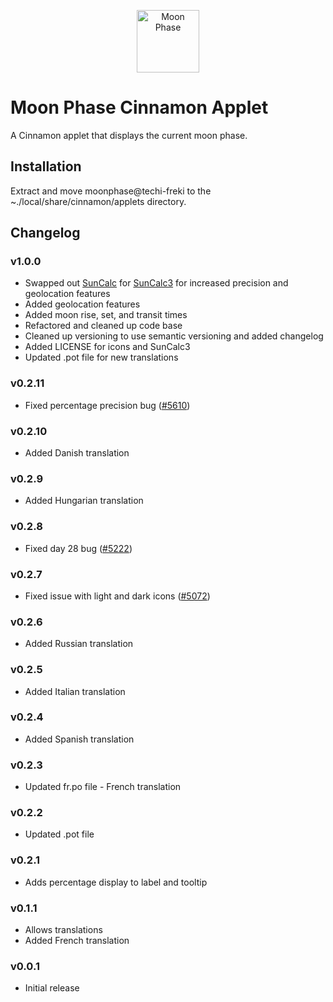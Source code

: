 <p align="center"><img src="./files/moonphase@techi-freki/icon.png" width="100" alt="Moon Phase" /></p>

# Moon Phase Cinnamon Applet

A Cinnamon applet that displays the current moon phase.

## Installation

Extract and move moonphase@techi-freki to the ~./local/share/cinnamon/applets directory.

## Changelog

### v1.0.0
- Swapped out [SunCalc](https://github.com/mourner/suncalc) for [SunCalc3](https://github.com/hypnos3/suncalc3) for increased precision and geolocation features
- Added geolocation features
- Added moon rise, set, and transit times
- Refactored and cleaned up code base
- Cleaned up versioning to use semantic versioning and added changelog
- Added LICENSE for icons and SunCalc3
- Updated .pot file for new translations

### v0.2.11
- Fixed percentage precision bug ([#5610](https://github.com/linuxmint/cinnamon-spices-applets/issues/5610))

### v0.2.10
- Added Danish translation

### v0.2.9
- Added Hungarian translation

### v0.2.8
- Fixed day 28 bug ([#5222](https://github.com/linuxmint/cinnamon-spices-applets/issues/5222))

### v0.2.7
- Fixed issue with light and dark icons ([#5072](https://github.com/linuxmint/cinnamon-spices-applets/issues/5072))

### v0.2.6
- Added Russian translation

### v0.2.5
- Added Italian translation

### v0.2.4
- Added Spanish translation

### v0.2.3
- Updated fr.po file - French translation

### v0.2.2
- Updated .pot file

### v0.2.1
- Adds percentage display to label and tooltip

### v0.1.1
- Allows translations
- Added French translation

### v0.0.1
- Initial release